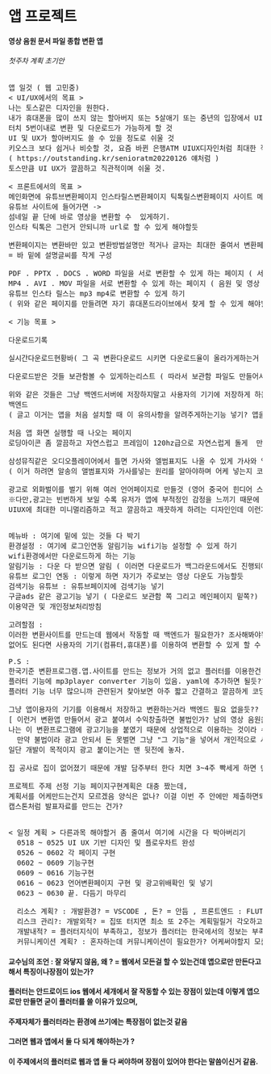# 앱 프로젝트
#### 영상 음원 문서 파일 종합 변환 앱
###### 첫주차 계획 초기안
<pre>
앱 일것 ( 웹 고민중)
< UI/UX에서의 목표 > 
나는 토스같은 디자인을 원한다.
내가 휴대폰을 많이 쓰지 않는 할아버지 또는 5살애기 또는 중년의 입장에서 UIUX를 디자인할 것 
터치 5번이내로 변환 및 다운로드가 가능하게 할 것
UI 및 UX가 할아버지도 쓸 수 있을 정도로 쉬울 것 
키오스크 보다 쉽거나 비슷할 것, 요즘 바뀐 은행ATM UIUX디자인처럼 최대한 직관적으로 디자인할 것
( https://outstanding.kr/senioratm20220126 얘처럼 )  
토스만큼 UI UX가 깔끔하고 직관적이며 쉬울 것.

< 프론트에서의 목표 > 
메인화면에 유튜브변환페이지 인스타릴스변환페이지 틱톡릴스변환페이지 사이트 메인화면에 놓는다. ->
유튜브 사이트에 들어가면 -> 
섬네일 끝 단에 바로 영상을 변환할 수  있게하기.
인스타 틱톡은 그런거 안되니까 url로 할 수 있게 해야할듯
  
변환페이지는 변환바만 있고 변환방법설명만 적거나 글자는 최대한 줄여서 변환페이지를 구성한다. 
= 바 밑에 설명글씨를 작게 구성
  
PDF . PPTX . DOCS . WORD 파일을 서로 변환할 수 있게 하는 페이지 ( 서류변환 페이지 ) 
MP4 . AVI . MOV 파일을 서로 변환할 수 있게 하는 페이지 ( 음원 및 영상 변환 페이지 )
유튜브 인스타 릴스는 mp3 mp4로 변환할 수 있게 하기 
( 위와 같은 페이지를 만들려면 자기 휴대폰드라이브에서 찾게 할 수 있게 해야할듯 ) 
 
< 기능 목표 >
  
다운로드기록
  
실시간다운로드현황바( 그 곡 변환다운로드 시키면 다운로드율이 올라가게하는거 )
  
다운로드받은 것들 보관함볼 수 있게하는리스트 ( 따라서 보관함 파일도 만들어서 있게해야 됨 )
  
위와 같은 것들은 그냥 백엔드서버에 저장하지말고 사용자의 기기에 저장하게 하는형식으로
백엔드
( 글고 이거는 앱을 처음 설치할 때 이 유의사항을 알려주게하는기능 넣기? 앱을 지우면 곡이 다 없어진다던가)

처음 앱 화면 실행할 때 나오는 페이지 
로딩아이콘 좀 깔끔하고 자연스럽고 프레임이 120hz급으로 자연스럽게 돌게  만들기

삼성뮤직같은 오디오플레이어에서 틀면 가사와 엘범표지도 나올 수 있게 가사와 앨범표지를 넣을 수 있게 하는 기능 넣기
( 이거 하려면 알송의 앨범표지와 가사를넣는 원리를 알아야하며 어케 넣는지 코드도 알아야됨 )

광고로 외화벌이를 벌기 위해 여러 언어페이지로 만들것 (영어 중국어 힌디어 스페인어 한국어 ) 
※다만,광고는 빈번하게 보일 수록 유저가 앱에 부적정인 감정을 느끼기 때문에 자주 노출 시킬 수도 없는 노릇이며
UIUX에 최대한 미니멀리즘하고 적고 깔끔하고 깨끗하게 하려는 디자인인데 이런거 넣으면 드러워보여서 UIUX목표에도 위배가 될수도 있음


메뉴바 : 여기에 밑에 있는 것들 다 박기
환경설정 : 여기에 로그인연동 알림기능 wifi기능 설정할 수 있게 하기
wifi환경에서만 다운로드하게 하는 기능 
알림기능 : 다운 다 받으면 알림 ( 이러면 다운로드가 백그라운드에서도 진행되야함 )
유튜브 로그인 연동 : 이렇게 하면 자기가 주로보는 영상 다운도 가능할듯  
검색기능 유튜브 : 유튜브페이지에 검색기능 넣기
구글ads 같은 광고기능 넣기 ( 다운로드 보관함 쪽 그리고 메인페이지 밑쪽?)
이용약관 및 개인정보처리방침 

고려할점 :
이러한 변환사이트를 만드는데 웹에서 작동할 때 백엔드가 필요한가? 조사해봐야됨
없어도 된다면 사용자의 기기(컴퓨터,휴대폰)를 이용하여 변환할 수 있게 할 수 있는가? 조사해봐야됨

P.S :
한국기준 변환프로그램.앱.사이트를 만드는 정보가 거의 없고 플러터를 이용한건 그냥 없음 
플러터 기능에 mp3player converter 기능이 있음. yaml에 추가하면 될듯??
플러터 기능 너무 많으니까 관련된거 찾아보면 아주 짧고 간결하고 깔끔하게 코딩이 될 수도 있을듯
  
그냥 앱이용자의 기기를 이용해서 저장하고 변환하는거라 백엔드 필요 없을듯?? - 교수님조언으로 이거는 웹도 만들어야할 거같아서 고려해야함
[ 이런거 변환앱 만들어서 광고 붙여서 수익창출하면 불법인가? 남의 영상 음원을 파일로 변환시키는것까지는 개인적으로 사용이 가능하지만,
나는 이 변환프로그램에 광고기능을 붙였기 때문에 상업적으로 이용하는 것이라 수익창출은 불법인가?? ] - 이거는 나중에.
  만약 불법이라 광고 안되서 돈 못벌면 그냥 "그 기능"을 넣어서 개인적으로 사용해야할 듯 
일단 개발이 목적이지 광고 붙이는거는 맨 뒷전에 놓자.
  
집 공사로 집이 없어졌기 때문에 개발 담주부터 한다 치면 3~4주 빡세게 하면 만들것으로 예상됨

프로젝트 주제 선정 기능 페이지구현계획은 대충 짰는데,
계획서를 어케만드는건지 모르겠음 양식은 없나? 이걸 이번 주 안에만 제출하면되는가?
캡스톤처럼 발표자료를 만드는 건가?


< 일정 계획 > 다른과목 해야할거 좀 줄여서 여기에 시간을 다 박아버리기
  0518 ~ 0525 UI UX 기반 디자인 및 플로우차트 완성
  0526 ~ 0602 각 페이지 구현
  0602 ~ 0609 기능구현
  0609 ~ 0616 기능구현
  0616 ~ 0623 언어변환페이지 구현 및 광고위배확인 및 넣기
  0623 ~ 0630 끝. 다듬기 마무리

  리소스 계획? : 개발환경? = VSCODE , 돈? = 안듬 , 프론트엔드 : FLUTTER , DART , 백엔드 : 계획에 없음 있으면 php,xampp 활용해서 시험해보기. 서버는 내 컴퓨터 24시간풀가동생각중
  리스크 관리?: 개발외적? = 집또 터지면 최소 또 2주는 계획밀릴거 각오하고 빡세게 개발해야함 , 
  개발내적? = 플러터지식이 부족하고, 정보가 플러터는 한국에서의 정보는 부족함 , 서적과LLM과개발자사이트을 이용해서 개발해야함, 크롤링필요,해외사이트인텔수집
  커뮤니케이션 계획? : 혼자하는데 커뮤니케이션이 필요한가? 어케써야할지 모름 
</pre>
#### 교수님의 조언 : 잘 와닿지 않음, 왜 ? = 웹에서 모든걸 할 수 있는건데 앱으로만 만든다고해서 특징이나장점이 있는가?
#### 플러터는 안드로이드 ios 웹에서 세개에서 잘 작동할 수 있는 장점이 있는데 이렇게 앱으로만 만들면 굳이 플러터를 쓸 이유가 있으며,
#### 주제자체가 플러터라는 환경에 쓰기에는 특장점이 없는것 같음
#### 그러면 웹과 앱에서 둘 다 되게 해야하는가 ?
#### 이 주제에서의 플러터로 웹과 앱 둘 다 써야하며 장점이 있어야 한다는 말씀이신거 같음.
